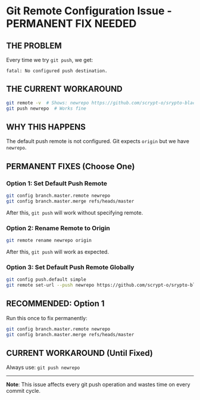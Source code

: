 # Git Remote Configuration Issue - PERMANENT FIX NEEDED

## THE PROBLEM
Every time we try `git push`, we get:
```
fatal: No configured push destination.
```

## THE CURRENT WORKAROUND  
```bash
git remote -v  # Shows: newrepo https://github.com/scrypt-o/srypto-black.git
git push newrepo  # Works fine
```

## WHY THIS HAPPENS
The default push remote is not configured. Git expects `origin` but we have `newrepo`.

## PERMANENT FIXES (Choose One)

### Option 1: Set Default Push Remote
```bash
git config branch.master.remote newrepo
git config branch.master.merge refs/heads/master
```
After this, `git push` will work without specifying remote.

### Option 2: Rename Remote to Origin
```bash
git remote rename newrepo origin
```
After this, `git push` will work as expected.

### Option 3: Set Default Push Remote Globally
```bash
git config push.default simple
git remote set-url --push newrepo https://github.com/scrypt-o/srypto-black.git
```

## RECOMMENDED: Option 1
Run this once to fix permanently:
```bash
git config branch.master.remote newrepo
git config branch.master.merge refs/heads/master
```

## CURRENT WORKAROUND (Until Fixed)
Always use: `git push newrepo`

---
**Note**: This issue affects every git push operation and wastes time on every commit cycle.